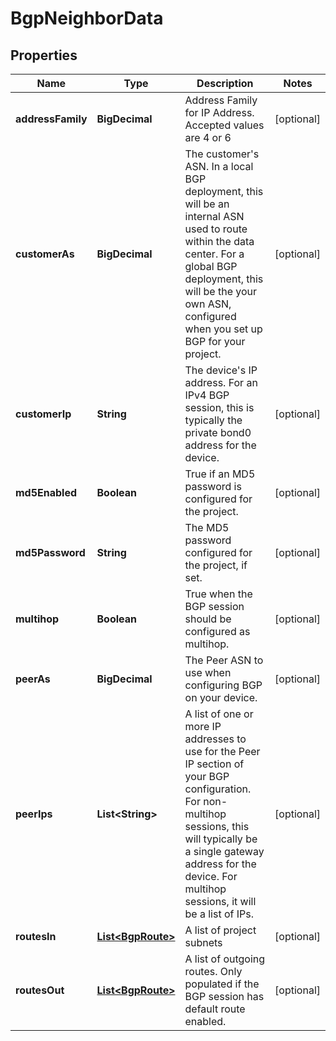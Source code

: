 

# BgpNeighborData


## Properties

| Name | Type | Description | Notes |
|------------ | ------------- | ------------- | -------------|
|**addressFamily** | **BigDecimal** | Address Family for IP Address. Accepted values are 4 or 6 |  [optional] |
|**customerAs** | **BigDecimal** | The customer&#39;s ASN. In a local BGP deployment, this will be an internal ASN used to route within the data center. For a global BGP deployment, this will be the your own ASN, configured when you set up BGP for your project. |  [optional] |
|**customerIp** | **String** | The device&#39;s IP address. For an IPv4 BGP session, this is typically the private bond0 address for the device. |  [optional] |
|**md5Enabled** | **Boolean** | True if an MD5 password is configured for the project. |  [optional] |
|**md5Password** | **String** | The MD5 password configured for the project, if set. |  [optional] |
|**multihop** | **Boolean** | True when the BGP session should be configured as multihop. |  [optional] |
|**peerAs** | **BigDecimal** | The Peer ASN to use when configuring BGP on your device. |  [optional] |
|**peerIps** | **List&lt;String&gt;** | A list of one or more IP addresses to use for the Peer IP section of your BGP configuration. For non-multihop sessions, this will typically be a single gateway address for the device. For multihop sessions, it will be a list of IPs. |  [optional] |
|**routesIn** | [**List&lt;BgpRoute&gt;**](BgpRoute.md) | A list of project subnets |  [optional] |
|**routesOut** | [**List&lt;BgpRoute&gt;**](BgpRoute.md) | A list of outgoing routes. Only populated if the BGP session has default route enabled. |  [optional] |



